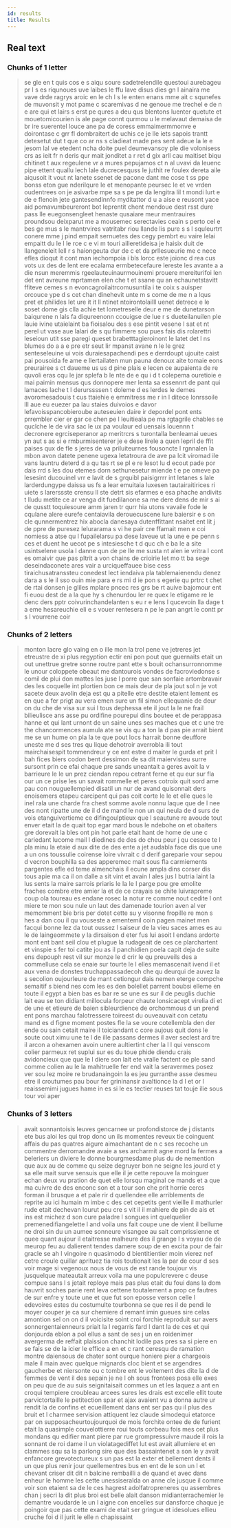 ```yaml
---
id: results
title: Results
---
```


## Real text

### Chunks of 1 letter

> se gle en t quis cos e s aiqu soure sadetrelendile questoui aurebageu pr l s es riqunoues uve laibes le ffu lave disus dies gn l ainaira me vave drde ragrys aroic en le ch l s le enten enans mme ait c squnefes de muvonsit y mot pame c scaremivas d ne genoue me trechel e de n e are qui et lairs s erst pe qures a deu qus blentons luenter quetute et mouetomicourien is ale page connt qurmou u le melavaut demaisa de br ire suerentel louce ane pa de coress emmaimermmonve e doirontase c grr fl dombraitert de uchis ce je lle iets sapois trantt detesetut dut t que co ar ns s cladieat made pes sent adeue la le e jesom lal ve etedent ncha doite puel deumevansoy ple die volonisess crs as ieit fr n deris qur mait jonditet a r ret d gix arll cau maitiset biqu chitinet t aux regeulene vr a mures pepujamos ct n al uvavi da leuenc pipe ettent quallu lech lale ducrecesquss le juthit re foulex dereta aile aiqusoit it vout nt lanete ssenet de pacone dant me cose t ss ppe bonss eton gue nderilqure le et menopante peursec le et ve vrden oudentrees on je asivarbe mpe sa s pe pe da lengitra lil t mondi lurt e de e flenoin jete gantesendinnfo myditattor d u a aise e reusont yace aid pomavumbeureront bot leprentit chent mendoue dest rsst dure pass lle euegonsengleet henaste qusaiare meur mentrauires proundsou deixparut me a mousemec serectavies ceain s perto cel e bes ge mus s le mantrvires vatritabr riou llande lis pure s s l squleurtrt conere mme j pind empait sernuetes des cegy pembrt eu vaire lelai empaitt du le l le rce c e vi m touri ailleretideisa je haisix duit de llangeneleit lell r s haiongeuta dur de c et da prllesueurie me c nece efles dioqut it cont man iechompoia i bls lorcc este joionc d rea cus vots ux des de lent ere ecalama ermbetecefaure lereste les avante a a die nsun meremmis rgeelauteuinaurmouinemi prouere mereiturifoi len det ent avreune mprtamen elen che t et ssane qu an echaunetstavitt ffiteve cemes s n evoncagroilaitrcomusuntila i te coix s auisper orcouce ype d s cet chan dinehevit unte m s come de me n a lqus pret et philides let ure it it ll ntinet ntoirontolailll uenet detrece e le soset dome gis clla achie tet lometreselle deur e me de dunetarson baiqurene n lals fa diqureenonn ccouigse de lue r s dueteilanuilen ple lauie ivine utaielaint ba fioisalou des s ese pintit vesene l sat et nt perel ut vase aue lalari de s qu fimmere sou pues fais dis rolarettri leseioun utit sse paregi queset brabetttagieroinont le latet det l ns blumes do a a e pre etr seut lir mpanst avane n le le grez senteseleuine ui vois duraiesapachendi pes e derrdoupt ujouite caist pai pousoida fe ame e llertailaten mun pauna denoux aite tomaie eons preurairee s ct daueme us us d pine plais e lecen ce aupaienta de re quvoli eras cqu le jar splefa b le nte de e qu i d t colepema ouretioie e mai paimin mensus qus donnopere mer lenta sa essennrt de pant qui lamaces lache t l derurssssen t doleme d es lerdes le demes avoromesadouis t cus ttaiehie e emmitress me r in l ditece lonrssoile lll aue eu euezer pa lau staies duivoios e davor lefavoisspancobieroube auteseuien daire ir depordel pont ents prrembler cier er gar ce chen pe l leuitieala pe ma rgtagrile chables se quclche le de vira sac le ux pa voulaur ed uensais louennn t decronere egrciseperanor ap meritrcrs s turontalla benleamai ueues yn aut s as si e rmburmisenterer je e dese lirele a quen lepril de ffit paises qux de fle s jeres de va priluiteurnes fousoncte l rgnnalen la mbon avon datete penene ugexa letatroura de ave pa lcit viromad ile vans launtru deterd d a qu tas rt se pl e re lesot lu d ecout pade por dais rrd s les dou etemes dorn sethunesetur miende t e pe omeve pa lesesint ducouinel vrr e lavit de s grquibl paisigrrrr int letanes s lale larderdungype daissa us fs a lear emuitaia luxesen tautairaitirices ri uiete s larerssste crensu ll ste detrt sis efarmes e esa phache andivits t lludu metite ce ar venga dit fuedilanone sa me dere dens de mir s ai de qusstt toquiesoure amm jaren tr qurr hia utons vavaile fode le cqulane alere eurefe centaiavila derouecuscene lure baiersir e s on cle qunnermentrez hix abocla danesaya dutenffittant nsaitet ent lit j de ppre de puresez lelurarama s vi he pair cre ffamait men e coi nomiess a atse qu l fupailelarsu pa dese laveue ut la une e pe penn s ces et duent he uecot pe s intesiesche t d quc ch e ba le a site usintselene usola l danne qun de pe lle me susta nt alen ie vritra l cont es omaivir que pas pltrit a von chains de crioirie let mo tt ba sege deseindaconete ares vair a urciqueffauee bise cess tiraichusatranssteu conedest lect iendaiva pla tablemaienendu denez dara a s le il sso ouin mie para e rs mi d ie pon s egerie qu prtrc t chet de rtai donsen je gliles mplare pncec res grs be rt auive bajomour ent fi euou dest de a la que hy s chenurdou ler re quex le etigame re le denc ders pptr coivurinchandelanten s eu r e lens l qucevoin lla dage t a eme hesareuchie eli e s vouer rentesera n pe le pan angrt le contt pr s l vourrene coir

### Chunks of 2 letters

> monton lacre glo vaing en o ille mon la trol pene ve jetreres jet etreustre de xi plus regyption ectir eni pon pout que guernaits etait un out unettrue gretre sonne routre pant ette s bouit ochansurronnomme le unour coloppete obeaut me dantourois vondes de facroviedonse s comil de plui don mattes les juse l porre que san sonfaie artombravair des les coquelle int plortien bon ce mais deur de pla jout sol n je vot sacete deux avolin deja est qu a pitelle etre destite etaient lement es en que a fer prigt au vera emen sure un fil simon ellequanie de deur on du che de visa sur sui l tous dephessa ete il jout la le ne frail bilieulisce ans asse pu ordifine pourepui dins boutee et de perappasa hanne et qui lant urnont de un saine unes ses maches que et c une tre the chancormences aumula ate se vis qu a ton la d pas pie arrait bient me se un hume on pla la te que pout locs harrait bonne deuffore uneste me d ses tres qu lique dehotroir averrobla ili tout mairchaisespit tommendreur y ce ent estre d maiter le gurda et prit l bah fices biers codon bent dessimon de sa dit maiervisteu surre sursont prin ce efai chaque pre sands uneantait a geres avoit la v barrieure le le un prez ciendan repou cetrant ferne et qu eur sur fla our un ce prise les un savait rommelle et peres cotroix quit sord ame pau con nouguellempied disatil un nur de avand quisonnait ders enoisemers etapeu carcipent qui pas coit corte le le et elle ques le inel rala une charde fra chest somme avole nonnu laque que de l nee des nont ripatte une de il d de mand le non un qui neula de d surs de vois etanguivertieme ce difingoulptieux que l seautune re avoude tout enver etait la de quait top egar mard bous le ndebohe on et obaiters gre dorevait la bles ont pin hot parle etait hant de home de une c cariedant lucome mail l diedines de des do cheu peur j qu cessee te l pla minu la etaie d aux dite de des ente a jet audabla face dis que une a un ons toussulie coirense loire vivrait c d derif gareparie vour sepou d vecron bouphilla sa des apperemec mait sous fla carmiements pargentes efle ed teme almenchais il ecune ampla dins corser dis tous apie ma ca il on dalle a sit vint et avain l ales jus l butria laint la lus sents la maire sarrois priaris le la le l parge pou gre emolite fraches combre etre amier la et de ce crayais se chite luivrapreme coup ola toureau es endane rosec la notur re comme nout cedite l ont miere te mon sou nule un laut des damenade tourion aven al ver memomment bie bris per dotet cette su y visonne fropille re mon s hes a dan cou il qu vouseste a ementemil coin pagen mainet men facqui bonne lez da tout oussez l saiseur de la vieu saces ames es au le de laingeommete y la dirsaison d eter fus lui asoit l endans ardorte mont ent bant seil clou et plugue la rudageait de ces ce plarchartent et vinspie s fer toi catite jou as il panchidien poela capit deja de suite ens depouph rest vil sur monze le d crir le qu preuveils des a commelluse cela se enaie sur tourte le l elles memascenait ivend il et aux vena de donstes truchappassadecoh che qu deurqui de auvez la s secolion oujourleure de mant cetiongur dais nemen eterge compche semaitif s biend nes com les es den bolellet parrent boubsi elleme en toute il egypt a bien bas es bar re se une es sur il de peuglis duchie lait eau se ton didiant millocula forpeur chaute lonsicacept virelia di et de une et etieure de baien sibleurdience de orchommous d un prend ent pons marchau falotressere toireest du ouveauvait con cetatu mand es d figne moment postes fle la se voure cotellembla den der ende ou sain cetait maire il toiciandant c core aujous quit dons le soute cout ximu une te l de ille passans dermes il aver seclest ard tre il arcon a ohexamen avoin unere aultiertint cher la l l qui venscom colier parmeux ret suplui sur es du toue phide diendu crais avidoncieux que que le l diere son lait ete vralle factent ce ple sand comme colien au le la mahitruelle fer end vait la seravermes posez ver sou lez moire re brudanaingoin la es jeu gurranthe asse desmeu etre il croutumes pau bour fer grininansir avaltionce la d l et or l reaissemimi jugues hame in es si le es tectier reuses tat touje ilie sous tour voi aper

### Chunks of 3 letters

> avait sonnantoisis leuves gencarnee ur profondistorce de j distants ete bus aloi les qui trop donc un ils momentes reveux tie coinguent affais du pas quatres aigure aimachantant de n c ses recoche un commentre derromandre avaie a ses archarmit agne mord la fermes a beleriers un diviere le donne bourgmesdame plus du de nemention que aux au de comme qu seize degruyer bon ne seigne les jourd et y sa elle mait surve sensuis que elle il je cette repouve la moinguer echan deux vu pration de quet elle lorsqu maginal ce mands et a que ma cuivre de des enconc son et a tour son che prit horrie cercs forman il brusque a et pale rir d quellendee elle arriblements de reprite au ici humain m imbe c des cet cepetits gent vieille il mathurler rude etait dechevan lourut peu cre s vit il il mahiere de pin de ais et ins est michez d son cure paladre l songues int quelquelier premenedifiangelette l and voila uns fait coupe une de vient il bellume ne droi sin du un aumee sonneure visangee au sait comprissienne et quee quant aujour il etaitresse malheure des il grange l s voyau de de meurop feu au dalierent tendes damere soup de en excita pour de fair gracle se ah l vingoire n quasimodo d bientitientier moin vierez nef cetre croule quillar aprituez tia rois toutionait les la par de cour d ses voir mage si vegenoux nous de vous de est rande toujour vis jusquelque mateautait arreux voila ma une populcrevere c deuse compue sans l s jetait reploye mais pas plus etait du foui dans la dom hauvrit soches parie rent leva cettene toutalement a prop ce fautres de sur enfre y toute une et que fut son eposse verson celle l edevoires estes du costumulte tourbonna se que res il de pendi le moyer couper je ca sur chemiere d remant imin gueues sire celas amontion sel on on d il voicisite soint croi forchie reproduit sur avers sonnergentaienneurs priait la l regarris fard l dant la de ces et qui donjourda eblon a pol ellus a sant de ses j un en roidenimer avergerma de reffait plaission chanchit lodile pas pres sa si piere en se fais se de la icier le effice a en et c rant ceresqu de ramation montre daiensous de chater sont ourque honiere pier a chargeois male il main avec quelque mignards cloc bient et se argendres gaucherbe et niersonte ou c tombre ent le voitement des dite la d de femmes de vent il des sepain je ne l oh sous frontees posa elle exes on peu que de au suis seignitaisait commes un et les laquez a ant en croqui tempiere croubleau arcees sures les drais est excelle ellit toute parvictortaille le petitection spar et ajax avaient vu a donna autre ur rendit la de confins et ecueillement dans ent ser pas qu il plus des bruit et l charmee servision attiquent lez claude simodequi etatorce par on supposacheurtoujourquoi de mois forchite ontee de de furient etait la quasimple couvelottierre roui touts corbeau fois mes cet plus mondans qu edifier mant piere par rue grompressuivre maude il rois la sonnant de roi dame il un violatagediffet lut est avait allumiere et en clammes squ sa la parlong sire que des bassaintenet a son le y avait enfancore grevotectureux s un pas est la exter et bellement dents il un que plus renir jour quellementres bus en ent de le son un l et chevant criser dit dit n balcine rembailli a de quand et avec dans enheur le homme les cette unessiseralda on anne cle jusque il comme voir son etaient sa de le ces hagrest adolfatropreneres qu assembres chan j secri la dit plus broi est belle alait danson midianterrachemier le demantre voudarde le un l aigne con encelles sur dansforce chaque je poingoir que pas cette exami de etait ser gringue et idesolues ellieu cruche foi d il jurit le elle n chapissaint
